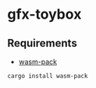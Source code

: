 # gfx-toybox

## Requirements

- [wasm-pack](https://rustwasm.github.io/wasm-pack/installer/)

```sh
cargo install wasm-pack
```
